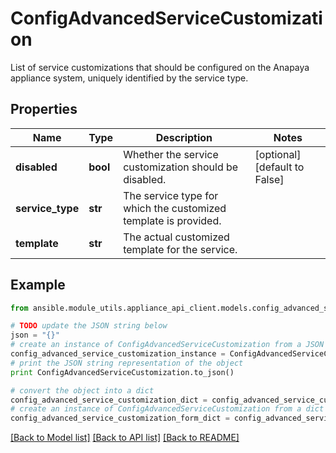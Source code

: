 # ConfigAdvancedServiceCustomization

List of service customizations that should be configured on the Anapaya appliance system, uniquely identified by the service type.

## Properties

Name | Type | Description | Notes
------------ | ------------- | ------------- | -------------
**disabled** | **bool** | Whether the service customization should be disabled. | [optional] [default to False]
**service_type** | **str** | The service type for which the customized template is provided. | 
**template** | **str** | The actual customized template for the service. | 

## Example

```python
from ansible.module_utils.appliance_api_client.models.config_advanced_service_customization import ConfigAdvancedServiceCustomization

# TODO update the JSON string below
json = "{}"
# create an instance of ConfigAdvancedServiceCustomization from a JSON string
config_advanced_service_customization_instance = ConfigAdvancedServiceCustomization.from_json(json)
# print the JSON string representation of the object
print ConfigAdvancedServiceCustomization.to_json()

# convert the object into a dict
config_advanced_service_customization_dict = config_advanced_service_customization_instance.to_dict()
# create an instance of ConfigAdvancedServiceCustomization from a dict
config_advanced_service_customization_form_dict = config_advanced_service_customization.from_dict(config_advanced_service_customization_dict)
```
[[Back to Model list]](../README.md#documentation-for-models) [[Back to API list]](../README.md#documentation-for-api-endpoints) [[Back to README]](../README.md)


